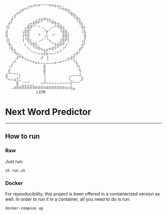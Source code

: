 ```
⠀⠀⠀⠀⠀⠀⠀⠀⣀⣤⡴⠶⠶⠒⠒⠒⠶⠶⣦⣤⣄⡀⠀⠀⠀⠀⠀⠀⠀⠀
⠀⠀⠀⠀⠀⣠⡶⠛⠉⠀⠀⠀⠀⠀⠀⠀⠀⠀⠀⠈⠙⠻⢷⣦⡀⠀⠀⠀⠀⠀
⠀⠀⠀⣠⠞⠋⠀⠀⠀⠀⠀⠀⠀⠀⠀⠀⠀⠀⠀⠀⠀⠀⠀⠙⢿⣦⡀⠀⠀⠀
⠀⠀⣼⠋⠀⠀⠀⠀⠀⠀⠀⢀⣠⣤⣶⣤⣄⡀⠀⠀⠀⠀⠀⠀⠀⠙⢿⣆⠀⠀
⠀⣼⠃⠀⠀⠀⠀⠀⢀⣤⣾⡿⠟⠉⠀⠈⠙⠿⣷⣤⡀⠀⠀⠀⠀⠀⠈⢻⣆⠀
⢸⡇⠀⠀⠀⠀⠀⣠⣿⡿⠋⠁⠒⠠⡀⠀⢀⠔⠚⠻⣿⣦⠀⠀⠀⠀⠀⠈⢿⡆
⣼⠀⠀⠀⠀⠀⢠⣿⣿⠁⠀⠀⠀⠀⠘⡶⠁⠀⠀⠀⠸⣿⣷⡀⠀⠀⠀⠀⢸⣧
⢿⠀⠀⠀⠀⠀⢸⢻⣿⠀⠀⠀⠙⠀⢠⢇⠀⠘⠁⠀⠀⣿⣿⡇⠀⠀⠀⠀⠀⣿
⢸⡇⠀⠀⠀⠀⢸⠘⣿⣆⠀⠀⢀⠔⠁⠈⢦⡀⠀⠀⣸⣿⡟⡇⠀⠀⠀⠀⢠⡏
⠈⢿⡄⠀⠀⠀⠀⢆⠈⠻⣿⣏⡀⠀⠀⠀⠀⠉⣳⣾⡿⠟⡰⠁⠀⠀⠀⠀⣼⠃
⠀⠘⢿⣄⠀⠀⠀⠀⠣⡀⠈⠛⠿⢦⣄⣤⠶⠿⠛⠉⣀⠜⠁⠀⠀⠀⠀⣼⠏⠀
⠀⠀⠈⠻⣦⣀⠀⠀⠀⠈⠑⠢⠤⢤⣯⣧⠤⠤⠔⠋⠁⠀⠀⠀⠀⣠⡾⠃⠀⠀
⠀⠀⠀⢀⡼⠛⠷⣄⡀⠀⠀⠀⠀⡼⠀⢸⠀⠀⠀⠀⠀⠀⢀⣤⣾⡋⠀⠀⠀⠀
⠀⠀⢠⠞⠀⠀⠀⠈⠉⠓⠶⣤⣄⣀⣀⣈⣀⣀⣤⠤⠶⠚⠉⠁⠀⠹⣆⠀⠀⠀
⠀⢠⠏⠀⠀⠀⠀⠀⠀⠀⠀⠀⠀⠀⣿⠀⠀⠀⠀⠀⠀⠀⠀⠀⠀⠀⠹⡆⠀⠀
⠀⣞⠀⠀⠀⠀⠀⠀⠀⠀⠀⠀⠀⠀⣿⠀⠀⠀⠀⠀⠀⠀⠀⠀⠀⠀⠀⢻⠀⠀
⣼⠉⠉⠉⠑⡆⠀⠀⠀⠀⠀⠀⠀⠀⢹⠀⠀⠀⠀⠀⠀⠀⠀⢀⡠⠤⠤⢼⡀⠀
⠙⠦⠤⣴⣚⣁⠀⠀⠀⠀⠀⠀⠀⠀⢸⠀⠀⠀⠀⠀⠀⠀⠀⠸⣀⠀⠀⢀⡟⠀
⠀⠀⠀⠀⣿⠀⣈⣉⣉⣀⡀⠀⠀⠒⠛⠒⠒⠒⠒⠒⠒⠒⠒⠒⡏⠉⠉⠁⠀⠀
⠀⠀⠠⠾⠿⠿⠿⠿⠿⠿⠿⠿⠿⠿⠿⠿⠿⠿⠿⠿⠿⠿⠶⠶⢷⣤⠀⠀⠀⠀
              LSTM
```



# Next Word Predictor

___

## How to run

### Raw
Just run:  

```
sh run.sh
```

### Docker
For reproducibility, this project is been offered in a containerized version as well. 
In order to run it in a container, all you need to do is run: 



```
docker-compose up 
```
